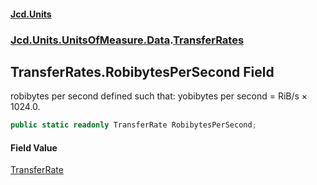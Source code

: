 #### [Jcd.Units](index 'index')
### [Jcd.Units.UnitsOfMeasure.Data](Jcd.Units.UnitsOfMeasure.Data 'Jcd.Units.UnitsOfMeasure.Data').[TransferRates](TransferRates 'Jcd.Units.UnitsOfMeasure.Data.TransferRates')

## TransferRates.RobibytesPerSecond Field

robibytes per second defined such that: yobibytes per second = RiB/s × 1024.0.

```csharp
public static readonly TransferRate RobibytesPerSecond;
```

#### Field Value
[TransferRate](TransferRate 'Jcd.Units.UnitTypes.TransferRate')